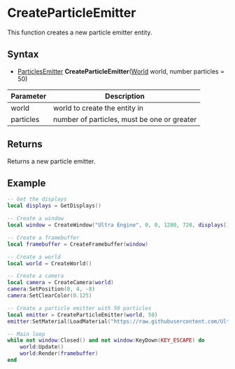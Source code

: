 # CreateParticleEmitter

This function creates a new particle emitter entity.

## Syntax

- [ParticlesEmitter](ParticlesEmitter.md) **CreateParticleEmitter**([World](World.md) world, number particles = 50)

| Parameter | Description |
|---|---|
| world | world to create the entity in |
| particles | number of particles, must be one or greater |

## Returns

Returns a new particle emitter.

## Example

```lua
-- Get the displays
local displays = GetDisplays()

-- Create a window
local window = CreateWindow("Ultra Engine", 0, 0, 1280, 720, displays[1], WINDOW_CLIENTCOORDS | WINDOW_CENTER | WINDOW_TITLEBAR)

-- Create a framebuffer
local framebuffer = CreateFramebuffer(window)

-- Create a world
local world = CreateWorld()

-- Create a camera
local camera = CreateCamera(world)
camera:SetPosition(0, 4, -8)
camera:SetClearColor(0.125)

-- Create a particle emitter with 50 particles
local emitter = CreateParticleEmitter(world, 50)
emitter:SetMaterial(LoadMaterial("https://raw.githubusercontent.com/UltraEngine/Documentation/master/Assets/Materials/Particles/default.mat"))

-- Main loop
while not window:Closed() and not window:KeyDown(KEY_ESCAPE) do
    world:Update()
    world:Render(framebuffer)
end
```
